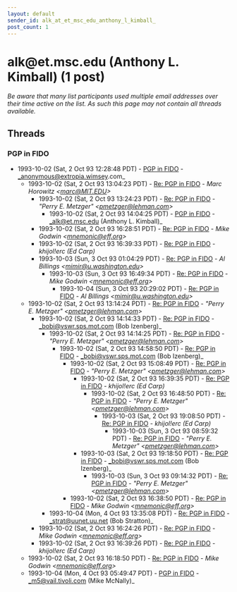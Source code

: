 ```yaml
---
layout: default
sender_id: alk_at_et_msc_edu_anthony_l_kimball_
post_count: 1
---
```


# alk<span>@</span>et.msc.edu (Anthony L. Kimball) (1 post)

_Be aware that many list participants used multiple email addresses over their time active on the list. As such this page may not contain all threads available._

## Threads

### PGP in FIDO
+ 1993-10-02 (Sat, 2 Oct 93 12:28:48 PDT) - [PGP in FIDO](/archive/1993/10/383204084ba19f20f3cb75aba31615f74b65c33703f48cfe66de8719a8410151) - _anonymous@extropia.wimsey.com_
  + 1993-10-02 (Sat, 2 Oct 93 13:04:23 PDT) - [Re: PGP in FIDO](/archive/1993/10/9860c75859eefc718ae52c6f21c3690074efc8d14ac1f42c9a5537f0c4806dee) - _Marc Horowitz \<marc@MIT.EDU\>_
    + 1993-10-02 (Sat, 2 Oct 93 13:24:23 PDT) - [Re: PGP in FIDO](/archive/1993/10/68103f32eee550b98249440caeeb17b74e466a9be86fca757a872241dbfe7b75) - _"Perry E. Metzger" \<pmetzger@lehman.com\>_
      + 1993-10-02 (Sat, 2 Oct 93 14:04:25 PDT) - [PGP in FIDO](/archive/1993/10/1c63813a2d532be5a1361f6bdfeb9234499dab235e7c985bf2e850efb2d37e86) - _alk@et.msc.edu (Anthony L. Kimball)_
    + 1993-10-02 (Sat, 2 Oct 93 16:28:51 PDT) - [Re: PGP in FIDO](/archive/1993/10/158a836e7b248e82a58711772f06eb1e3df21df4feec6383368aa1e92fe57981) - _Mike Godwin \<mnemonic@eff.org\>_
    + 1993-10-02 (Sat, 2 Oct 93 16:39:33 PDT) - [Re: PGP in FIDO](/archive/1993/10/4c77efdcd2c522b07d7bd5f4c23275249ad3763d5ff556167dba3d92fcd75b2b) - _khijol!erc (Ed Carp)_
    + 1993-10-03 (Sun, 3 Oct 93 01:04:29 PDT) - [Re: PGP in FIDO](/archive/1993/10/950380847af102bfef6157d8f21be1ec5d13becb393570ccad841a6a34489866) - _Al Billings \<mimir@u.washington.edu\>_
      + 1993-10-03 (Sun, 3 Oct 93 16:49:34 PDT) - [Re: PGP in FIDO](/archive/1993/10/e9744d4bd95c4063307594e473b0063d03fc1aee724c2d74c01248313feefc66) - _Mike Godwin \<mnemonic@eff.org\>_
        + 1993-10-04 (Sun, 3 Oct 93 20:29:02 PDT) - [Re: PGP in FIDO](/archive/1993/10/f1bafcde8ecfa06000dc4d87bb50dd015d629428b079467ec9fb693af26458ba) - _Al Billings \<mimir@u.washington.edu\>_
  + 1993-10-02 (Sat, 2 Oct 93 13:14:24 PDT) - [Re: PGP in FIDO](/archive/1993/10/602e87ffc823208c1584d2616c32aad81095fc9b24080083b2ebe3c563ddce89) - _"Perry E. Metzger" \<pmetzger@lehman.com\>_
    + 1993-10-02 (Sat, 2 Oct 93 14:14:33 PDT) - [Re: PGP in FIDO](/archive/1993/10/235de409d4d5e2dd9f38340fff51b66b73c49d72896a9c04ecc4b6b8de0cc161) - _bobi@vswr.sps.mot.com (Bob Izenberg)_
      + 1993-10-02 (Sat, 2 Oct 93 14:14:25 PDT) - [Re: PGP in FIDO](/archive/1993/10/f27143e499ce1ef8911d6e1034026d5a6bc324e8e2d81e6df42b940904e8773e) - _"Perry E. Metzger" \<pmetzger@lehman.com\>_
        + 1993-10-02 (Sat, 2 Oct 93 14:58:50 PDT) - [Re: PGP in FIDO](/archive/1993/10/466fc41fec8381a2fbd4fb2f44d252306460d981f49fc30f1193a7d423964179) - _bobi@vswr.sps.mot.com (Bob Izenberg)_
          + 1993-10-02 (Sat, 2 Oct 93 15:08:49 PDT) - [Re: PGP in FIDO](/archive/1993/10/487c9bed5407ae547dc903e5b45703c5b38c015e6161b568926bb3041be37e4b) - _"Perry E. Metzger" \<pmetzger@lehman.com\>_
            + 1993-10-02 (Sat, 2 Oct 93 16:39:35 PDT) - [Re: PGP in FIDO](/archive/1993/10/fbfca385c8f6dd1a15b07fabef8728eadee6792902a4ae8f2d261c8cd9406fdf) - _khijol!erc (Ed Carp)_
              + 1993-10-02 (Sat, 2 Oct 93 16:48:50 PDT) - [Re: PGP in FIDO](/archive/1993/10/0225b98c4422320277458f93f17a927c4f6e94adaf92e515b2730cf0981ee20b) - _"Perry E. Metzger" \<pmetzger@lehman.com\>_
                + 1993-10-03 (Sat, 2 Oct 93 19:08:50 PDT) - [Re: PGP in FIDO](/archive/1993/10/13b937abbbb174fa77fcdb1b8a3ea1a1c85516e93a3193dabb74b7c6a743b602) - _khijol!erc (Ed Carp)_
                  + 1993-10-03 (Sun, 3 Oct 93 08:59:32 PDT) - [Re: PGP in FIDO](/archive/1993/10/c503f7279bb66bed93e256027f5cf9147cbcc9627a5775beeb6b1bedbfa59507) - _"Perry E. Metzger" \<pmetzger@lehman.com\>_
            + 1993-10-03 (Sat, 2 Oct 93 19:18:50 PDT) - [Re: PGP in FIDO](/archive/1993/10/0f98482fefd44676c16fa10e87684c4c566b294b274c46f2b8220a9f31574f72) - _bobi@vswr.sps.mot.com (Bob Izenberg)_
              + 1993-10-03 (Sun, 3 Oct 93 09:14:32 PDT) - [Re: PGP in FIDO](/archive/1993/10/5cfc712d2282b538c4c650e47f5a7da0a776a1299c2ddbced9f95cdac770ef17) - _"Perry E. Metzger" \<pmetzger@lehman.com\>_
          + 1993-10-02 (Sat, 2 Oct 93 16:38:50 PDT) - [Re: PGP in FIDO](/archive/1993/10/82aeb23dfad89cda83094c640ec857c06c11d421c070287a4a734a65b5c48408) - _Mike Godwin \<mnemonic@eff.org\>_
      + 1993-10-04 (Mon, 4 Oct 93 13:35:08 PDT) - [Re: PGP in FIDO](/archive/1993/10/c453c6b06a871989fe71b7db5e54ae1a423f3af2ce8049dfa68869092aa0847a) - _strat@uunet.uu.net (Bob Stratton)_
    + 1993-10-02 (Sat, 2 Oct 93 16:24:26 PDT) - [Re: PGP in FIDO](/archive/1993/10/47af3b044703379e309949e9ad953cc0b8ef7ff5df4a577f2c6a1097fa0f2cec) - _Mike Godwin \<mnemonic@eff.org\>_
    + 1993-10-02 (Sat, 2 Oct 93 16:39:26 PDT) - [Re: PGP in FIDO](/archive/1993/10/813e0e4b0ca90801b2f80451b80710a77bb329db1d8e37103ba0a11c223a1356) - _khijol!erc (Ed Carp)_
  + 1993-10-02 (Sat, 2 Oct 93 16:18:50 PDT) - [Re: PGP in FIDO](/archive/1993/10/6a540f2e8191b843338b0f31f02dafbcb5b3deaf4d84915a73ecab34b54a0788) - _Mike Godwin \<mnemonic@eff.org\>_
  + 1993-10-04 (Mon, 4 Oct 93 05:49:47 PDT) - [PGP in FIDO](/archive/1993/10/b43bde0d350e975bd52c722fa207037b87408ef2fd7efcd106d2a88e1b496663) - _m5@vail.tivoli.com (Mike McNally)_

